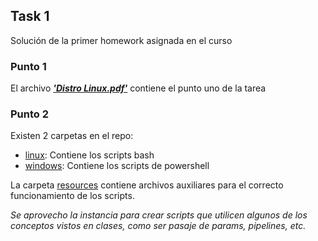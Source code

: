 ## **Task 1**

Solución de la primer homework asignada en el curso

### **Punto 1**

El archivo **_['Distro Linux.pdf'][1]_** contiene el punto uno de la tarea

### **Punto 2**

Existen 2 carpetas en el repo:

- [linux][2]: Contiene los scripts bash
- [windows][3]: Contiene los scripts de powershell

La carpeta [resources][4] contiene archivos auxiliares para el correcto funcionamiento de los scripts.

_Se aprovecho la instancia para crear scripts que utilicen algunos de los conceptos vistos en clases, como ser pasaje de params, pipelines, etc._

[1]: Distro_Linux.pdf
[2]: linux
[3]: windows
[4]: resources
